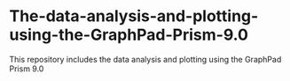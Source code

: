 # The-data-analysis-and-plotting-using-the-GraphPad-Prism-9.0
This repository includes the data analysis and plotting using the GraphPad Prism 9.0

